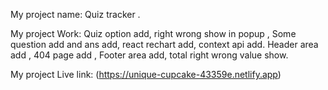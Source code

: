 My project name: Quiz tracker .

My project Work: Quiz option add, right wrong show in popup ,  Some question add and ans add, react rechart add, context api add. Header area add , 404 page add , Footer area add, total right wrong value show. 


My project Live link: (https://unique-cupcake-43359e.netlify.app)

